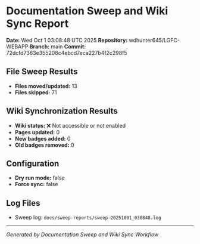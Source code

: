 # Documentation Sweep and Wiki Sync Report

**Date:** Wed Oct  1 03:08:48 UTC 2025
**Repository:** wdhunter645/LGFC-WEBAPP
**Branch:** main
**Commit:** 72dcfd7363e355208c4ebcd7eca227b4f2c298f5

## File Sweep Results

- **Files moved/updated:** 13
- **Files skipped:** 71

## Wiki Synchronization Results

- **Wiki status:** ❌ Not accessible or not enabled
- **Pages updated:** 0
- **New badges added:** 0
- **Old badges removed:** 0

## Configuration

- **Dry run mode:** false
- **Force sync:** false

## Log Files

- Sweep log: `docs/sweep-reports/sweep-20251001_030848.log`

---
*Generated by Documentation Sweep and Wiki Sync Workflow*
